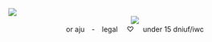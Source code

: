 <img src="https://media.discordapp.net/attachments/1257493591278882851/1374686543830323254/Untitled629_20250521105439.png?ex=687ac25c&is=687970dc&hm=627a8e867d4065421d9efbd753dee113edb2fab639dd4195438486af508d8a52&=&format=webp&quality=lossless&width=873&height=655">
<div align=center> <img src=https://64.media.tumblr.com/3ee18f6df0d7a8e843247cc36642d917/69fed47ada12fa7d-f9/s100x200/9220795eada395b1a47ed099ad84551e8dc3f093.gifv> </div>
<div align=center> or aju　-　legal　 ♡　 under 15 dniuf/iwc    </div>
 
